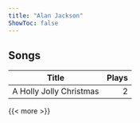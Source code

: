 ```yaml
---
title: "Alan Jackson"
ShowToc: false
---
```


## Songs
Title | Plays 
----- | -----: 
A Holly Jolly Christmas | 2

{{< more >}}